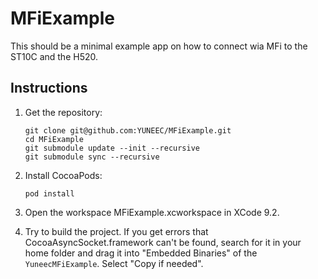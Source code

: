 # MFiExample

This should be a minimal example app on how to connect wia MFi to the ST10C and the H520.

## Instructions

1. Get the repository:
   ```
   git clone git@github.com:YUNEEC/MFiExample.git
   cd MFiExample
   git submodule update --init --recursive
   git submodule sync --recursive
   ```


2. Install CocoaPods:
   ```
   pod install
   ```
3. Open the workspace MFiExample.xcworkspace in XCode 9.2.

4. Try to build the project.
   If you get errors that CocoaAsyncSocket.framework can't be found, search for
   it in your home folder and drag it into "Embedded Binaries" of the `YuneecMFiExample`.
   Select "Copy if needed".
